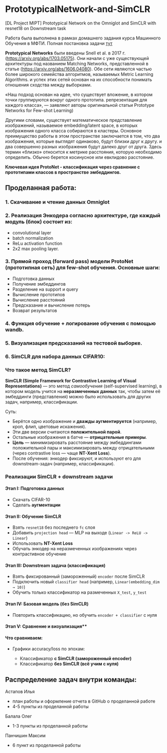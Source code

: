 # PrototypicalNetwork-and-SimCLR
[DL Project MIPT] Prototypical Network on the Omniglot and SimCLR with resnet18 on Downstream task
 
Работа была выполнена в рамках домашнего задания курса Машинного Обучения в МФТИ. Полная постановка задачи [тут](https://github.com/ml-dafe/ml_mipt_dafe/tree/main/08_Self_Supervision/homework)

**Prototypical Networks** были введены Snell et al. в 2017 г. (https://arxiv.org/abs/1703.05175). Они начали с уже существующей архитектуры под названием Matching Networks, представленной в статье (https://arxiv.org/abs/1606.04080). Обе сети являются частью более широкого семейства алгоритмов, называемых Metric Learning Algorithms. и успех этих сетей основан на их способности понимать отношения сходства между выборками.

«Наш подход основан на идее, что существует вложение, в котором точки группируются вокруг одного прототипа. репрезентация для каждого класса», — заявляют авторы оригинальной статьи Prototype Networks for Few-shot Learning)

Другими словами, существует математическое представление изображений, называемое embedding/latent space, в которых изображения одного класса собираются в кластеры. Основное преимущество работы в этом пространстве заключается в том, что два изображения, которые выглядят одинаково, будут близки друг к другу. и два совершенно разных изображения будут далеко друг от друга. Здесь термин «близко» относится к метрике расстояния, которую необходимо определить. Обычно берется косинусное или евклидово расстояние.

**Ключевая идея ProtoNet - классификация через сравнение с прототипами классов в пространстве эмбеддингов.**

## Проделанная работа:
### 1. Скачивание и чтение данных Omniglot
### 2. Реализация **Энкодера** согласно архитектуре, где каждый модуль (блок) состоит из:
  * convolutional layer
  * batch normalization
  * ReLu activation function
  * 2x2 max pooling layer.
### 3. Прямой проход (forward pass) модели ProtoNet (прототипная сеть) для few-shot обучения. Основные шаги:

 - Подготовка данных
 - Получение эмбеддингов
 - Разделение на support и query
 - Вычисление прототипов
 - Вычисление расстояний
 - Предсказание и вычисление потерь
 - Возврат результатов

### 4. Функция обучение + логирование обучения с помощью wandb. 
### 5. Визуализация предсказаний на тестовой выборке.
### 6. SimCLR для набора данных CIFAR10:

### **Что такое метод SimCLR?**

**SimCLR (Simple Framework for Contrastive Learning of Visual Representations)** — это метод *самообучения* (self-supervised learning), в котором модель учится на **неразмеченных данных** так, чтобы затем её эмбеддинги (представления) можно было использовать для других задач, например, классификации.

Суть:

* Берётся одно изображение и **дважды аугментируется** (например, кроп, флип, цветовые искажения).
* Эти две версии считаются **положительной парой**.
* Остальные изображения в батче — **отрицательные примеры**.
* **Цель** — минимизировать расстояние между эмбеддингами положительной пары и максимизировать между отрицательными (через contrastive loss — чаще **NT-Xent Loss**).
* После обучения: энкодер фиксируют, и используют его для downstream-задач (например, классификации).


### **Реализации SimCLR + downstream задачи**

#### Этап I: Подготовка данных

*  Скачать CIFAR-10
*  Сделать **аугментации**

#### Этап II: Обучение SimCLR

* Взять `resnet18` без последнего `fc` слоя
* Добавить `projection head` — MLP на выходе (`Linear -> ReLU -> Linear`)
* Использовать **NT-Xent Loss** 
* Обучать энкодер на неразмеченных изображениях через контрастивное обучение

#### Этап III: Downstream задача (классификация)

* Взять фиксированный (замороженный) `encoder` после SimCLR
* Подключить новый `classifier head` (например, `Linear(embedding_dim → 10)`)
* Обучить только классификатор на размеченных `X_test`, `y_test`

#### Этап IV: Базовая модель (без SimCLR)

* Повторить классификацию, но обучить `encoder + classifier` с нуля


#### Этап V: Сравнение и визуализация**

#### Что сравниваем:

* Графики accuracy/loss по эпохам:

  * Классификатор **с SimCLR (замороженный encoder)**
  * Классификатор **без SimCLR (всё учим с нуля)**

## Распределение задач внутри команды:
Астапов Илья
  * план работы и оформление отчета в GitHub о проделанной работе
  * 4-5 пункты из проделанной работы

Балала Олег
  * 1-3 пункты из проделанной работы

Панчишин Максим
  * 6 пункт из проделанной работы

